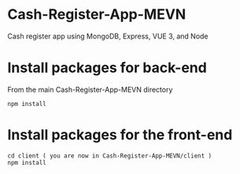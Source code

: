 # Cash-Register-App-MEVN
Cash register app using MongoDB, Express, VUE 3, and Node

# Install packages for back-end
From the main Cash-Register-App-MEVN directory
```
npm install
```

# Install packages for the front-end
```
cd client ( you are now in Cash-Register-App-MEVN/client )
npm install

```
